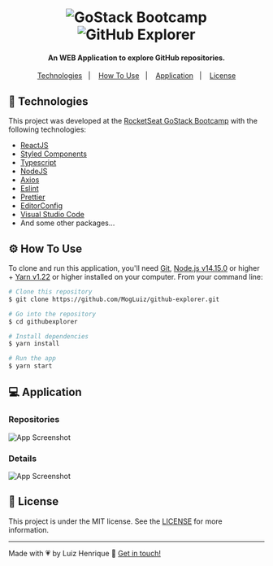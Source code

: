 <h1 align="center">
    <img alt="GoStack Bootcamp" src="https://res.cloudinary.com/marcelojrfarias/image/upload/v1587323057/gostack_gy3h7u.png" />
    <br>
    <img alt="GitHub Explorer" src="https://res.cloudinary.com/marcelojrfarias/image/upload/v1604355251/logo_hegw8y.svg" />
    <br>
</h1>

<h4 align="center">
  An WEB Application to explore GitHub repositories.
</h4>


<p align="center">
  <a href="#rocket-technologies">Technologies</a>&nbsp;&nbsp;&nbsp;|&nbsp;&nbsp;&nbsp;
  <a href="#gear-how-to-use">How To Use</a>&nbsp;&nbsp;&nbsp;|&nbsp;&nbsp;&nbsp;
  <a href="#computer-application">Application</a>&nbsp;&nbsp;&nbsp;|&nbsp;&nbsp;&nbsp;
  <a href="#memo-license">License</a>
</p>

## :rocket: Technologies

This project was developed at the [RocketSeat GoStack Bootcamp][gostack] with the following technologies:

- [ReactJS][reactjs]
- [Styled Components][styled-components]
- [Typescript][typescript]
- [NodeJS][nodejs]
- [Axios][axios]
- [Eslint][eslint]
- [Prettier][prettier]
- [EditorConfig][editor-config]
- [Visual Studio Code][vscode]
- And some other packages...

## :gear: How To Use

To clone and run this application, you'll need [Git][git], [Node.js v14.15.0][nodejs] or higher + [Yarn v1.22][yarn] or higher installed on your computer. From your command line:

```bash
# Clone this repository
$ git clone https://github.com/MogLuiz/github-explorer.git

# Go into the repository
$ cd githubexplorer

# Install dependencies
$ yarn install

# Run the app
$ yarn start
```

## :computer: Application

### Repositories

  <img align="center" alt="App Screenshot" src="https://res.cloudinary.com/marcelojrfarias/image/upload/v1604356258/githubexplorer-repositories_gxtesu.png"/>

### Details

  <img align="center" alt="App Screenshot" src="https://res.cloudinary.com/marcelojrfarias/image/upload/v1604356258/githubexplorer-details_hnljga.png"/>

## :memo: License

This project is under the MIT license. See the [LICENSE](https://github.com/marcelojrfarias/githubexplorer/blob/master/LICENSE) for more information.

---

Made with 💗 by Luiz Henrique 👋 [Get in touch!](https://www.linkedin.com/in/luiz-henrique-9a41091b0/)

[nodejs]: https://nodejs.org/
[typescript]: https://www.typescriptlang.org/
[gostack]: https://rocketseat.com.br/bootcamp
[express]: https://expressjs.com/
[git]: https://git-scm.com
[yarn]: https://yarnpkg.com/
[vscode]: https://code.visualstudio.com/
[axios]: https://github.com/axios/axios
[reactjs]: https://reactjs.org/
[eslint]: https://eslint.org/
[prettier]: https://prettier.io/
[editor-config]: https://editorconfig.org/
[styled-components]: https://styled-components.com/
